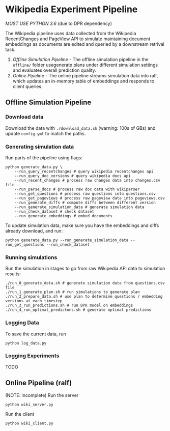 # Wikipedia Experiment Pipeline

*MUST USE PYTHON 3.6* (due to DPR dependency) 

The Wikipedia pipeline uses data collected from the Wikipedia RecentChanges and PageView API to simulate maintaining document embeddings as documents are edited and queried by a downstream retrival task. 

1. *Offline Simulation Pipeline* - The offline simulation pipeline in the `offline/` folder usegenerate plans under different simulation settings and evaluates overall prediction quality. 
2. *Online Pipeline* - The online pipeline streams simulation data into ralf, which updates an in-memory table of embeddings and responds to client queries. 

## Offline Simulation Pipeline

### Download data
Download the data with `./download_data.sh` (warning: 100s of GBs) and update `config.yml` to match the paths.

### Generating simulation data
Run parts of the pipeline using flags: 
```
python generate_data.py \
	--run_query_recentchanges # query wikipedia recentchanges api
	--run_query_doc_versions # query wikipedia docs api
	--run_recent_changes # process raw changes data into changes.csv file
	--run_parse_docs # process raw doc data with wikiparser
	--run_get_questions # process raw questions into questions.csv
	--run_get_pageviews # process raw pageview data into pageviews.csv
	--run_generate_diffs # compute diffs between different version
	--run_generate_simulation_data # generate simulation data
	--run_check_dataset # check dataset
	--run_generate_embeddings # embed documents 
```
To update simulation data, make sure you have the embeddings and diffs already download, and run: 
```
python generate_data.py --run_generate_simulation_data --run_get_questions --run_check_dataset
```

### Running simulations 
Run the simulation in stages to go from raw Wikipedia API data to simulation results: 

```
./run_0_generate_data.sh # generate simulation data from questions.csv file
./run_1_generate_plan.sh # run simulations to generate plan
./run_2_prepare_data.sh # use plan to determine questions / embedding versions at each timestep 
./run_3_run_predictions.sh # run DPR model on embeddings 
./run_4_run_optimal_predictons.sh # generate optimal predictions 
```

### Logging Data 
To save the current data, run 
```
python log_data.py
```

### Logging Experiments
TODO
 
## Online Pipeline (ralf)
(NOTE: incomplete) 
Run the server 
```
python wiki_server.py
```
Run the client 
```
python wiki_client.py 
```


